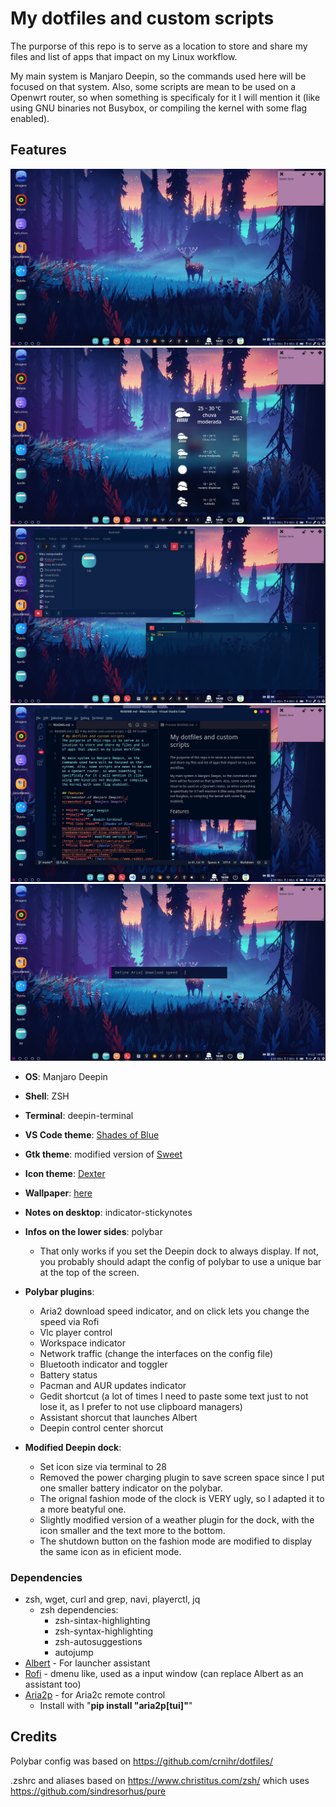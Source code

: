 # My dotfiles and custom scripts
The purporse of this repo is to serve as a location to store and share my files and list of apps that impact on my Linux workflow.

My main system is Manjaro Deepin, so the commands used here will be focused on that system. Also, some scripts are mean to be used on a Openwrt router, so when something is specificaly for it I will mention it (like using GNU binaries not Busybox, or compiling the kernel with some flag enabled).

## Features
![Screenshot of Manjaro Deepin](./screenshots/screenshot1.jpg "Manjaro Deepin")
![Screenshot of Manjaro Deepin](./screenshots/screenshot2.jpg "Manjaro Deepin")
![Screenshot of Manjaro Deepin](./screenshots/screenshot3.jpg "Manjaro Deepin")
![Screenshot of Manjaro Deepin](./screenshots/screenshot4.jpg "Manjaro Deepin")
![Screenshot of Manjaro Deepin](./screenshots/screenshot5.jpg "Manjaro Deepin")
* **OS**: Manjaro Deepin
* **Shell**: ZSH
* **Terminal**: deepin-terminal
* **VS Code theme**: [Shades of Blue](https://marketplace.visualstudio.com/items?itemName=shades-of-blue.shades-of-blue)
* **Gtk theme**: modified version of [Sweet](https://github.com/EliverLara/Sweet)
* **Icon theme**: [Dexter](https://repositorio.deepines.com/pub/deepines/pool/main/d/dexter-icon-theme/)
* **Wallpaper**: [here](https://www.reddit.com/r/wallpapers/comments/a07imq/among_trees_1920x1080/)
* **Notes on desktop**: indicator-stickynotes
* **Infos on the lower sides**: polybar
    - That only works if you set the Deepin dock to always display. If not, you probably should adapt the config of polybar to use a unique bar at the top of the screen.
* **Polybar plugins**:
  - Aria2 download speed indicator, and on click lets you change the speed via Rofi
  - Vlc player control
  - Workspace indicator
  - Network traffic (change the interfaces on the config file)
  - Bluetooth indicator and toggler
  - Battery status
  - Pacman and AUR updates indicator
  - Gedit shortcut (a lot of times I need to paste some text just to not lose it, as I prefer to not use clipboard managers)
  - Assistant shorcut that launches Albert
  - Deepin control center shorcut

* **Modified Deepin dock**:
  - Set icon size via terminal to 28
  - Removed the power charging plugin to save screen space since I put one smaller battery indicator on the polybar.
  - The orignal fashion mode of the clock is VERY ugly, so I adapted it to a more beatyful one. 
  - Slightly modified version of a weather plugin for the dock, with the icon smaller and the text more to the bottom.
  - The shutdown button on the fashion mode are modified to display the same icon as in eficient mode.

### Dependencies
* zsh, wget, curl and grep, navi, playerctl, jq
    - zsh dependencies:
       - zsh-sintax-highlighting
       - zsh-syntax-highlighting
       - zsh-autosuggestions
       - autojump
* [Albert](https://github.com/albertlauncher/albert) - For launcher assistant
* [Rofi](https://github.com/davatorium/rofi) - dmenu like, used as a input window (can replace Albert as an assistant too)
* [Aria2p](https://pypi.org/project/aria2p/) - for Aria2c remote control  
    - Install with "**pip install "aria2p[tui]"**" 



## Credits
Polybar config was based on https://github.com/crnihr/dotfiles/

.zshrc and aliases based on https://www.christitus.com/zsh/ which uses https://github.com/sindresorhus/pure